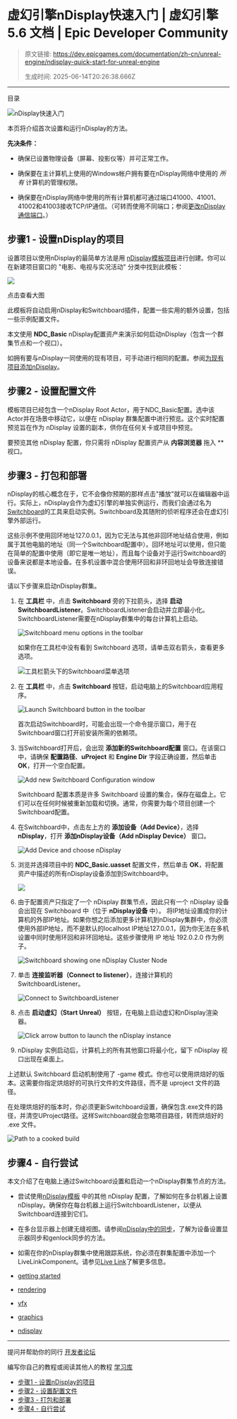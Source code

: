 # 虚幻引擎nDisplay快速入门 | 虚幻引擎 5.6 文档 | Epic Developer Community

> 原文链接: https://dev.epicgames.com/documentation/zh-cn/unreal-engine/ndisplay-quick-start-for-unreal-engine
> 
> 生成时间: 2025-06-14T20:26:38.666Z

---

目录

![nDisplay快速入门](https://dev.epicgames.com/community/api/documentation/image/4c3257e9-aba9-490c-996a-a3210d2058ff?resizing_type=fill&width=1920&height=335)

本页将介绍首次设置和运行nDisplay的方法。

**先决条件：**

-   确保已设置物理设备（屏幕、投影仪等）并可正常工作。
    
-   确保要在主计算机上使用的Windows帐户拥有要在nDisplay网络中使用的 *所有* 计算机的管理权限。
    
-   确保要在nDisplay网络中使用的所有计算机都可通过端口41000、41001、41002和41003接收TCP/IP通信。（可转而使用不同端口；参阅[更改nDisplay通信端口](/documentation/zh-cn/unreal-engine/changing-ndisplay-communication-ports-in-unreal-engine)。）
    

## 步骤1 - 设置nDisplay的项目

设置项目以使用nDisplay的最简单方法是用 [nDisplay模板项目](/documentation/zh-cn/unreal-engine/ndisplay-template-in-unreal-engine)进行创建。你可以在新建项目窗口的 "电影、电视与实况活动" 分类中找到此模板：

[![](https://d1iv7db44yhgxn.cloudfront.net/documentation/images/e518d5bb-3ab0-4b04-9182-106d1572d4d1/01-select-ndisplay_ue5.png)](https://d1iv7db44yhgxn.cloudfront.net/documentation/images/e518d5bb-3ab0-4b04-9182-106d1572d4d1/01-select-ndisplay_ue5.png)

点击查看大图

此模板将自动启用nDisplay和Switchboard插件，配置一些实用的额外设置，包括一些示例配置文件。

本文使用 **NDC\_Basic** nDisplay配置资产来演示如何启动nDisplay（包含一个群集节点和一个视口）。

如拥有要与nDisplay一同使用的现有项目，可手动进行相同的配置。参阅[为现有项目添加nDisplay](/documentation/zh-cn/unreal-engine/adding-ndisplay-to-an-existing-project-in-unreal-engine)。

## 步骤2 - 设置配置文件

模板项目已经包含一个nDisplay Root Actor，用于NDC\_Basic配置。选中该Actor并在场景中移动它，以便在 nDisplay 群集配置中进行预览。这个实时配置预览旨在作为 nDisplay 设置的副本，供你在任何关卡或项目中预览。

要预览其他 nDisplay 配置，你只需将 nDisplay 配置资产从 **内容浏览器** 拖入 \*\*视口。

## 步骤3 - 打包和部署

nDisplay的核心概念在于，它不会像你预期的那样点击"播放"就可以在编辑器中运行。实际上，nDisplay会作为虚幻引擎的单独实例运行，而我们会通过名为[Switchboard](/documentation/zh-cn/unreal-engine/switchboard-in-unreal-engine)的工具来启动实例。Switchboard及其随附的侦听程序还会在虚幻引擎外部运行。

这些示例不使用回环地址127.0.0.1，因为它无法与其他非回环地址结合使用，例如属于其他电脑的地址（同一个Switchboard配置中）。回环地址可以使用，但只能在简单的配置中使用（即它是唯一地址），而且每个设备对于运行Switchboard的设备来说都是本地设备。在多机设置中混合使用环回和非环回地址会导致连接错误。

请以下步骤来启动nDisplay群集。

1.  在 **工具栏** 中，点击 **Switchboard** 旁的下拉箭头，选择 **启动SwitchboardListener**。SwitchboardListener会启动并立即最小化。SwitchboardListener需要在nDisplay群集中的每台计算机上启动。
    
    ![Switchboard menu options in the toolbar](https://d1iv7db44yhgxn.cloudfront.net/documentation/images/a7f717ec-24cf-4917-acc8-16c45d3744dc/02-lauch-swithchboard-listener_ue5.png)
    
    如果你在工具栏中没有看到 Switchboard 选项，请单击双右箭头，查看更多选项。
    
    ![工具栏箭头下的Switchboard菜单选项](https://d1iv7db44yhgxn.cloudfront.net/documentation/images/d153c565-76be-4c16-be5d-ee92feb2a8b0/switchboard-arrow-options.png)
    
2.  在 **工具栏** 中，点击 **Switchboard** 按钮，启动电脑上的Switchboard应用程序。
    
    ![Launch Switchboard button in the toolbar](https://d1iv7db44yhgxn.cloudfront.net/documentation/images/201fb31d-82b1-4138-a8db-ac19a23b4e27/03-swithchboard_ue5.png)
    
    首次启动Switchboard时，可能会出现一个命令提示窗口，用于在Switchboard窗口打开前安装所需的依赖项。
    
3.  当Switchboard打开后，会出现 **添加新的Switchboard配置** 窗口。在该窗口中，请确保 **配置路径**、**uProject** 和 **Engine Dir** 字段正确设置，然后单击 **OK**，打开一个空白配置。
    
    ![Add new Switchboard Configuration window](https://d1iv7db44yhgxn.cloudfront.net/documentation/images/40fa97c3-2b3a-4db5-bd1b-e1252e515975/04-swithchboard-configuration_ue5.png)
    
    Switchboard 配置本质是许多 Switchboard 设置的集合，保存在磁盘上。它们可以在任何时候被重新加载和切换。通常，你需要为每个项目创建一个Switchboard配置。
    
4.  在Switchboard中，点击左上方的 **添加设备（Add Device）**，选择 **nDisplay**，打开 **添加nDisplay设备（Add nDisplay Device）** 窗口。
    
    ![Add Device and choose nDisplay](https://d1iv7db44yhgxn.cloudfront.net/documentation/images/0b6cd3ae-63f3-408c-8cf4-db0e752c8e1c/05-add-device_ue5.png)
5.  浏览并选择项目中的 **NDC\_Basic.uasset** 配置文件，然后单击 **OK**，将配置资产中描述的所有nDisplay设备添加到Switchboard中。
    
    ![](https://d1iv7db44yhgxn.cloudfront.net/documentation/images/d47dfa9a-ab29-443d-8e24-900bce67f5f3/06-add-ndisplay-browse_ue5.png)
6.  由于配置资产只指定了一个 nDisplay 群集节点，因此只有一个 nDisplay 设备会出现在 Switchboard 中（位于 **nDisplay设备** 中）。 将IP地址设置成你的计算机的外部IP地址。如果你想之后添加更多计算机到nDisplay集群中，你必须使用外部IP地址，而不是默认的localhost IP地址127.0.0.1，因为你无法在多机设置中同时使用环回和非环回地址。这些步骤使用 IP 地址 192.0.2.0 作为例子。
    
    ![Switchboard showing one nDisplay Cluster Node](https://d1iv7db44yhgxn.cloudfront.net/documentation/images/ddd4d367-e738-46be-a580-de673410a045/07-ndisplay-devices_ue5.png)
7.  单击 **连接监听器（Connect to listener）**，连接计算机的 SwitchboardListener。
    
    ![Connect to SwitchboardListener](https://d1iv7db44yhgxn.cloudfront.net/documentation/images/0d129cf2-67c4-4906-9181-9111bee2a26b/08-connect-to-listener_ue5.png)
8.  点击 **启动虚幻（Start Unreal）** 按钮，在电脑上启动虚幻和nDisplay渲染器。
    
    ![Click arrow button to launch the nDisplay instance](https://d1iv7db44yhgxn.cloudfront.net/documentation/images/4348bec2-3417-4328-a601-8bd38638ebbe/09-start-unreal-button_ue5.png)
9.  nDisplay 实例启动后，计算机上的所有其他窗口将最小化，留下 nDisplay 视口出现在桌面上。
    

上述默认 Switchboard 启动机制使用了 -game 模式。你也可以使用烘焙好的版本。这需要你指定烘焙好的可执行文件的文件路径，而不是 uproject 文件的路径。

在处理烘焙好的版本时，你必须更新Switchboard设置，确保包含.exe文件的路径，并清空UProject路径。这样Switchboard就会忽略项目路径，转而烘焙好的 .exe 文件。

![Path to a cooked build](https://d1iv7db44yhgxn.cloudfront.net/documentation/images/1d86b492-8257-497c-b3ec-496e3ae8c8fb/10-ndisplay_settings.png)

## 步骤4 - 自行尝试

本文介绍了在电脑上通过Switchboard设置和启动一个nDisplay群集节点的方法。

-   尝试使用[nDisplay模板](/documentation/zh-cn/unreal-engine/ndisplay-template-in-unreal-engine) 中的其他 nDisplay 配置，了解如何在多台机器上设置 nDisplay。确保你在每台机器上运行SwitchboardListener，以便从Switchboard连接到它们。
-   在多台显示器上创建无缝视图。请参阅[nDisplay中的同步](/documentation/zh-cn/unreal-engine/synchronization-in-ndisplay-in-unreal-engine#gettingsynctowork)，了解为设备设置显示器同步和genlock同步的方法。
-   如需在你的nDisplay群集中使用跟踪系统，你必须在群集配置中添加一个LiveLinkComponent。请参见[Live Link](/documentation/zh-cn/unreal-engine/live-link-in-unreal-engine)了解更多信息。

-   [getting started](https://dev.epicgames.com/community/search?query=getting%20started)
-   [rendering](https://dev.epicgames.com/community/search?query=rendering)
-   [vfx](https://dev.epicgames.com/community/search?query=vfx)
-   [graphics](https://dev.epicgames.com/community/search?query=graphics)
-   [ndisplay](https://dev.epicgames.com/community/search?query=ndisplay)

* * *

提问并帮助你的同行 [开发者论坛](https://forums.unrealengine.com/categories?tag=unreal-engine)

编写你自己的教程或阅读其他人的教程 [学习库](https://dev.epicgames.com/community/unreal-engine/learning)

-   [步骤1 - 设置nDisplay的项目](/documentation/zh-cn/unreal-engine/ndisplay-quick-start-for-unreal-engine#%E6%AD%A5%E9%AA%A41-%E8%AE%BE%E7%BD%AEndisplay%E7%9A%84%E9%A1%B9%E7%9B%AE)
-   [步骤2 - 设置配置文件](/documentation/zh-cn/unreal-engine/ndisplay-quick-start-for-unreal-engine#%E6%AD%A5%E9%AA%A42-%E8%AE%BE%E7%BD%AE%E9%85%8D%E7%BD%AE%E6%96%87%E4%BB%B6)
-   [步骤3 - 打包和部署](/documentation/zh-cn/unreal-engine/ndisplay-quick-start-for-unreal-engine#%E6%AD%A5%E9%AA%A43-%E6%89%93%E5%8C%85%E5%92%8C%E9%83%A8%E7%BD%B2)
-   [步骤4 - 自行尝试](/documentation/zh-cn/unreal-engine/ndisplay-quick-start-for-unreal-engine#%E6%AD%A5%E9%AA%A44-%E8%87%AA%E8%A1%8C%E5%B0%9D%E8%AF%95)